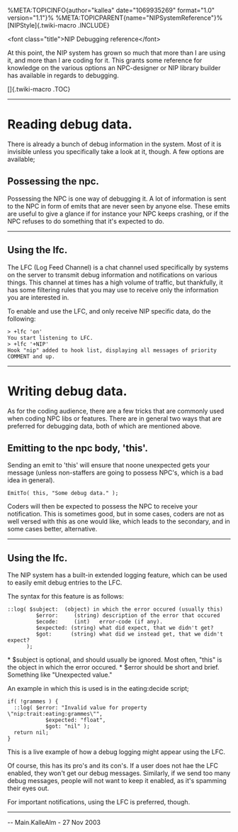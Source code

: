 %META:TOPICINFO{author=\"kallea\" date=\"1069935269\" format=\"1.0\"
version=\"1.1\"}% %META:TOPICPARENT{name=\"NIPSystemReference\"}%
[NIPStyle]{.twiki-macro .INCLUDE}

\<font class=\"title\"\>NIP Debugging reference\</font\>

At this point, the NIP system has grown so much that more than I are
using it, and more than I are coding for it. This grants some reference
for knowledge on the various options an NPC-designer or NIP library
builder has available in regards to debugging.

[]{.twiki-macro .TOC}

------------------------------------------------------------------------

# Reading debug data.

There is already a bunch of debug information in the system. Most of it
is invisible unless you specifically take a look at it, though. A few
options are available;

## Possessing the npc.

Possessing the NPC is one way of debugging it. A lot of information is
sent to the NPC in form of emits that are never seen by anyone else.
These emits are useful to give a glance if for instance your NPC keeps
crashing, or if the NPC refuses to do something that it\'s expected to
do.

------------------------------------------------------------------------

## Using the lfc.

The LFC (Log Feed Channel) is a chat channel used specifically by
systems on the server to transmit debug information and notifications on
various things. This channel at times has a high volume of traffic, but
thankfully, it has some filtering rules that you may use to receive only
the information you are interested in.

To enable and use the LFC, and only receive NIP specific data, do the
following:

    > +lfc 'on'
    You start listening to LFC.
    > +lfc '+NIP'
    Hook "nip" added to hook list, displaying all messages of priority COMMENT and up.

------------------------------------------------------------------------

# Writing debug data.

As for the coding audience, there are a few tricks that are commonly
used when coding NPC libs or features. There are in general two ways
that are preferred for debugging data, both of which are mentioned
above.

## Emitting to the npc body, \'this\'.

Sending an emit to \'this\' will ensure that noone unexpected gets your
message (unless non-staffers are going to possess NPC\'s, which is a bad
idea in general).

    EmitTo( this, "Some debug data." );

Coders will then be expected to possess the NPC to receive your
notification. This is sometimes good, but in some cases, coders are not
as well versed with this as one would like, which leads to the
secondary, and in some cases better, alternative.

------------------------------------------------------------------------

## Using the lfc.

The NIP system has a built-in extended logging feature, which can be
used to easily emit debug entries to the LFC.

The syntax for this feature is as follows:

    ::log( $subject:  (object) in which the error occured (usually this)
             $error:     (string) description of the error that occured
             $ecode:     (int)   error-code (if any).
             $expected: (string) what did expect, that we didn't get?
             $got:      (string) what did we instead get, that we didn't expect?
          );

\* \$subject is optional, and should usually be ignored. Most often,
\"this\" is the object in which the error occured. \* \$error should be
short and brief. Something like \"Unexpected value.\"

An example in which this is used is in the eating:decide script;

    if( !grammes ) {
      ::log( $error: "Invalid value for property \"nip:trait:eating:grammes\"",
                $expected: "float",
                $got: "nil" );
      return nil;
    }

This is a live example of how a debug logging might appear using the
LFC.

Of course, this has its pro\'s and its con\'s. If a user does not hae
the LFC enabled, they won\'t get our debug messages. Similarly, if we
send too many debug messages, people will not want to keep it enabled,
as it\'s spamming their eyes out.

For important notifications, using the LFC is preferred, though.

------------------------------------------------------------------------

\-- Main.KalleAlm - 27 Nov 2003
